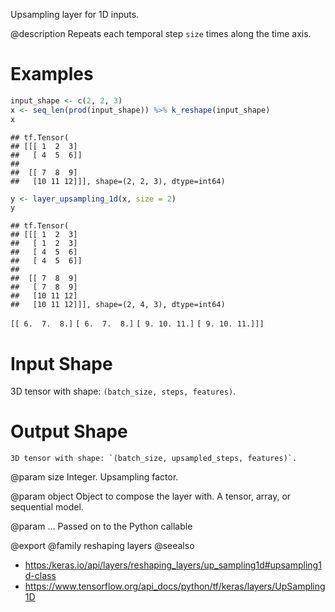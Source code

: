 Upsampling layer for 1D inputs.

@description
Repeats each temporal step `size` times along the time axis.

# Examples

```r
input_shape <- c(2, 2, 3)
x <- seq_len(prod(input_shape)) %>% k_reshape(input_shape)
x
```

```
## tf.Tensor(
## [[[ 1  2  3]
##   [ 4  5  6]]
##
##  [[ 7  8  9]
##   [10 11 12]]], shape=(2, 2, 3), dtype=int64)
```

```r
y <- layer_upsampling_1d(x, size = 2)
y
```

```
## tf.Tensor(
## [[[ 1  2  3]
##   [ 1  2  3]
##   [ 4  5  6]
##   [ 4  5  6]]
##
##  [[ 7  8  9]
##   [ 7  8  9]
##   [10 11 12]
##   [10 11 12]]], shape=(2, 4, 3), dtype=int64)
```

 `[[ 6.  7.  8.]`
  `[ 6.  7.  8.]`
  `[ 9. 10. 11.]`
  `[ 9. 10. 11.]]]`

# Input Shape
3D tensor with shape: `(batch_size, steps, features)`.

# Output Shape
    3D tensor with shape: `(batch_size, upsampled_steps, features)`.

@param size
Integer. Upsampling factor.

@param object
Object to compose the layer with. A tensor, array, or sequential model.

@param ...
Passed on to the Python callable

@export
@family reshaping layers
@seealso
+ <https:/keras.io/api/layers/reshaping_layers/up_sampling1d#upsampling1d-class>
+ <https://www.tensorflow.org/api_docs/python/tf/keras/layers/UpSampling1D>

